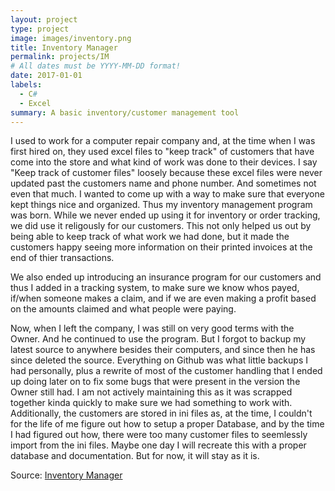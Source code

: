 ```yaml
---
layout: project
type: project
image: images/inventory.png
title: Inventory Manager
permalink: projects/IM
# All dates must be YYYY-MM-DD format!
date: 2017-01-01
labels:
  - C#
  - Excel
summary: A basic inventory/customer management tool
---
```


I used to work for a computer repair company and, at the time when I was first hired on, they used excel files to "keep track" of customers that have come into the store and what kind of work was done to their devices.
I say "Keep track of customer files" loosely because these excel files were never updated past the customers name and phone number. And sometimes not even that much.
I wanted to come up with a way to make sure that everyone kept things nice and organized. Thus my inventory management program was born. While we never ended up using it for inventory or order tracking, we did use it religously for our customers. This not only helped us out by being able to keep track of what work we had done, but it made the customers happy seeing more information on their printed invoices at the end of thier transactions.

We also ended up introducing an insurance program for our customers and thus I added in a tracking system, to make sure we know whos payed, if/when someone makes a claim, and if we are even making a profit based on the amounts claimed and what people were paying.

Now, when I left the company, I was still on very good terms with the Owner. And he continued to use the program. But I forgot to backup my latest source to anywhere besides their computers, and since then he has since deleted the source. Everything on Github was what little backups I had personally, plus a rewrite of most of the customer handling that I ended up doing later on to fix some bugs that were present in the version the Owner still had. I am not actively maintaining this as it was scrapped together kinda quickly to make sure we had something to work with. Additionally, the customers are stored in ini files as, at the time, I couldn't for the life of me figure out how to setup a proper Database, and by the time I had figured out how, there were too many customer files to seemlessly import from the ini files.
Maybe one day I will recreate this with a proper database and documentation. But for now, it will stay as it is.

Source: [Inventory Manager](https://github.com/Joexv/InventoryManager)



